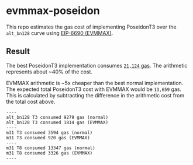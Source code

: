 # evmmax-poseidon

This repo estimates the gas cost of implementing PoseidonT3 over the `alt_bn128` curve using [EIP-6690 (EVMMAX)](https://eips.ethereum.org/EIPS/eip-6690).

## Result

The best PoseidonT3 implementation consumes [`21,124` gas](https://github.com/chancehudson/poseidon-solidity?tab=readme-ov-file#benchmark). The arithmetic represents about ~40% of the cost.

EVMMAX arithmetic is ~5x cheaper than the best normal implementation. The expected total PoseidonT3 cost with EVMMAX would be `13,659` gas. This is calculated by subtracting the difference in the arithmetic cost from the total cost above.

```
----
alt_bn128 T3 consumed 9279 gas (normal)
alt_bn128 T3 consumed 1814 gas (EVMMAX)
----
m31 T3 consumed 3594 gas (normal)
m31 T3 consumed 920 gas (EVMMAX)
----
m31 T8 consumed 13347 gas (normal)
m31 T8 consumed 3326 gas (EVMMAX)
----
```

